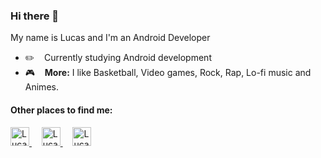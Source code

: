### Hi there 👋

My name is Lucas and I'm an Android Developer

- :pencil2:  &nbsp;&nbsp; Currently studying Android development
- :video_game: &nbsp;&nbsp; <b>More:</b> I like Basketball, Video games, Rock, Rap, Lo-fi music and Animes.


#### Other places to find me:
<p>
	<a href="https://www.linkedin.com/in/lucas-onofre/" title="Lucas Onofre - LinkedIn" target="_blank">
		<img alt="Lucas Onofre - LinkedIn" src="https://user-images.githubusercontent.com/3269950/87224345-ee420b00-c35a-11ea-89cd-215268e9e4bd.png" height="30" />
	</a>
	&nbsp; &nbsp;
	<a href="https://www.instagram.com/lucasonofre21/" title="Lucas Onofre - Instagram" target="_blank">
		<img alt="Lucas Onofre - Instagram" src="https://cdn.jsdelivr.net/npm/simple-icons@3.0.1/icons/instagram.svg" height="30" />
	<a/>
	&nbsp; &nbsp;
	<a href="https://lucas-onofre.medium.com/" title="Lucas Onofre - Medium" target="_blank">
		<img alt="Lucas Onofre - Medium" src="https://user-images.githubusercontent.com/3269950/87224334-e8e4c080-c35a-11ea-8ab2-355af0870a72.png" height="30" />
	<a/>
</p>
